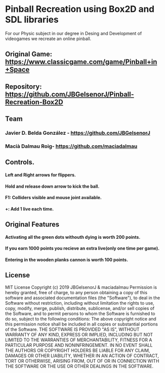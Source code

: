 # Pinball Recreation using Box2D and SDL libraries
 For our Physic subject in our degree in Desing and Development of videogames we recreate an online pinball.

## Original Game: https://www.classicgame.com/game/Pinball+in+Space

## Repository: https://github.com/JBGelsenorJ/Pinball-Recreation-Box2D

## Team
### Javier D. Belda González - https://github.com/JBGelsenorJ
### Macià Dalmau Roig- https://github.com/maciadalmau

## Controls.
#### Left and Right arrows for flippers.
#### Hold and release down arrow to kick the ball.
#### F1: Colliders visible and mouse joint available.
#### +: Add 1 live each time.

## Original Features

#### Activating all the green dots withouth dying is worth 200 points.
#### If you earn 1000 points you recieve an extra live(only one time per game).
#### Entering in the wooden planks cannon is worth 100 points.

## License
MIT License
Copyright (c) 2019 JBGelsenorJ & maciadalmau
Permission is hereby granted, free of charge, to any person obtaining a copy
of this software and associated documentation files (the "Software"), to deal
in the Software without restriction, including without limitation the rights
to use, copy, modify, merge, publish, distribute, sublicense, and/or sell
copies of the Software, and to permit persons to whom the Software is
furnished to do so, subject to the following conditions:
The above copyright notice and this permission notice shall be included in all
copies or substantial portions of the Software.
THE SOFTWARE IS PROVIDED "AS IS", WITHOUT WARRANTY OF ANY KIND, EXPRESS OR
IMPLIED, INCLUDING BUT NOT LIMITED TO THE WARRANTIES OF MERCHANTABILITY,
FITNESS FOR A PARTICULAR PURPOSE AND NONINFRINGEMENT. IN NO EVENT SHALL THE
AUTHORS OR COPYRIGHT HOLDERS BE LIABLE FOR ANY CLAIM, DAMAGES OR OTHER
LIABILITY, WHETHER IN AN ACTION OF CONTRACT, TORT OR OTHERWISE, ARISING FROM,
OUT OF OR IN CONNECTION WITH THE SOFTWARE OR THE USE OR OTHER DEALINGS IN THE
SOFTWARE.











